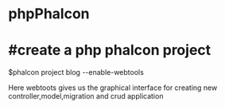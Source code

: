 phpPhalcon
==========

#create a php phalcon project
==============================

$phalcon project blog --enable-webtools

Here webtoots gives us the graphical interface for creating new controller,model,migration and crud application
